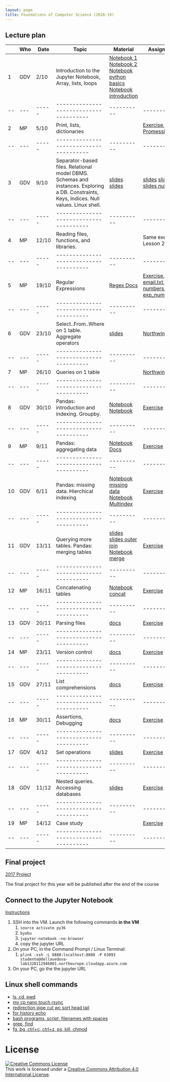 ```yaml
---
layout: page
title: Foundations of Computer Science (2018-19)
---
```


## Lecture plan


|    | Who |  Date | Topic                                  | Material   |  Assignments  | Solutions |
| -- | --- | ----- | -------------------------------------- | ---------- | ------------- | --------- |
| 1  | GDV | 2/10  |Introduction to the Jupyter Notebook, Array, lists, loops    | [Notebook 1](https://jakevdp.github.io/PythonDataScienceHandbook/01.00-ipython-beyond-normal-python.html) [Notebook 2](https://github.com/gdv/EngComp/blob/master/modules/1_offtheground/1_Interacting_with_Python.ipynb) [Notebook python basics](https://nbviewer.jupyter.org/github/gdv/foundationsCS-2018/blob/master/py-01-basics.ipynb) [Notebook introduction](https://nbviewer.jupyter.org/github/gdv/foundationsCS-2018/blob/master/py-02-intro-notebook.ipynb) |               |           |
| -- | --- | ----- | -------------------------------------- | ---------- | ------------- | --------- |
| 2  |  MP | 5/10 | Print, lists, dictionaries   | | [Exercise](https://github.com/gdv/foundationsCS-2018/blob/master/ex-01-DictFilesFunc.ipynb), [PromessiSposi.txt](https://github.com/gdv/foundationsCS-2018/blob/master/ex-data/PromessiSposi.txt) | [Solution Part 1](https://github.com/gdv/foundationsCS-2018/blob/master/ex-01-DictFilesFunc-solution-part1.ipynb) |
| -- | --- | ----- | -------------------------------------- | ---------- | ------------- | --------- |
| 3  | GDV | 9/10 |Separator-based files. Relational model DBMS. Schemas and instances. Exploring a DB. Constraints, Keys, Indices. Null values. Linux shell. |[slides](https://oc.dellavedova.org/s/aj5bSdTY9cGxTxd) [slides](https://drive.google.com/file/d/1aei9sQry7p9UAoxP1TY9xPkkwocPbvqP/view?usp=sharing) |[slides](http://elearning.unimib.it/mod/resource/view.php?id=187159) [slides](http://elearning.unimib.it/mod/resource/view.php?id=187161) [slides null values](https://drive.google.com/file/d/1oPar1TsmqYps8V5nPZSMo0mca6mt5Dur/view?usp=sharing) | | |
| -- | --- | ----- | -------------------------------------- | ---------- | ------------- | --------- |
| 4  | MP  | 12/10 | Reading files, functions, and libraries.  |  | Same exercise as Lesson 2 | [Full solution to ex-01](https://github.com/gdv/foundationsCS-2018/blob/master/ex-01-DictFilesFunc-solution-full.ipynb) |
| -- | --- | ----- | -------------------------------------- | ---------- | ------------- | --------- |
| 5  | MP  | 19/10 | Regular Expressions  | [Regex Docs](https://docs.python.org/3/howto/regex.html) | [Exercise](https://github.com/gdv/foundationsCS-2018/blob/master/ex-02-RE.ipynb), [email.txt](https://github.com/gdv/foundationsCS-2018/blob/master/ex-data/email.txt), [numbers.txt](https://github.com/gdv/foundationsCS-2018/blob/master/ex-data/numbers.txt), [exp_nums.txt](https://github.com/gdv/foundationsCS-2018/blob/master/ex-data/exp_nums.txt)  | [Solution Part 1](https://github.com/gdv/foundationsCS-2018/blob/master/ex-02-RE-solution-part1.ipynb)  [Full Solution](https://github.com/gdv/foundationsCS-2018/blob/master/ex-02-RE-solution-full.ipynb) |
| -- | --- | ----- | -------------------------------------- | ---------- | ------------- | --------- |
| 6  | GDV | 23/10 |Select..From..Where on 1 table. Aggregate operators  |[slides](https://gdv.github.io/introduction_to_relational_databases/02-sql-single-table.pdf)     |[Northwind 1](sql-01-sfw) |[Solution](https://github.com/gdv/foundationsCS-2018/blob/master/sql-01-sfw.sql) |
| -- | --- | ----- | -------------------------------------- | ---------- | ------------- | --------- |
| 7 | MP  | 26/10 | Queries on 1 table  |  |[Northwind 2](sql-02-sfw-group-by) |[Solution](https://github.com/gdv/foundationsCS-2018/blob/master/sql-02-sfw-gropyby.sql) |
| -- | --- | ----- | -------------------------------------- | ---------- | ------------- | --------- |
| 8  | GDV | 30/10 |Pandas: introduction and indexing. Groupby.    |  [Notebook](https://jakevdp.github.io/PythonDataScienceHandbook/03.01-introducing-pandas-objects.html)  [Notebook](https://github.com/jakevdp/PythonDataScienceHandbook/blob/master/notebooks/03.02-Data-Indexing-and-Selection.ipynb)  |[Exercise](py-04-pandas) |[Solution](https://nbviewer.jupyter.org/github/gdv/foundationsCS-2018/blob/master/py-04-pandas.ipynb) |
| -- | --- | ----- | -------------------------------------- | ---------- | ------------- | --------- |
| 9 | MP  | 9/11 |Pandas: aggregating data                | [Notebook](https://github.com/jakevdp/PythonDataScienceHandbook/blob/f2c4a8af3f6e7e5f455469839e31b09ab6c22868/notebooks/02.04-Computation-on-arrays-aggregates.ipynb) [Docs](http://pandas.pydata.org/pandas-docs/stable/groupby.html)| [Exercise](py-05-groupby)| [Solution](https://nbviewer.jupyter.org/github/gdv/foundationsCS-2018/blob/master/py-05-groupby.ipynb)|
| -- | --- | ----- | -------------------------------------- | ---------- | ------------- | --------- |
| 10 | GDV | 6/11  |Pandas: missing data. Hierchical indexing        | [Notebook missing data](https://jakevdp.github.io/PythonDataScienceHandbook/03.04-missing-values.html) [Notebook Multindex](https://jakevdp.github.io/PythonDataScienceHandbook/03.05-hierarchical-indexing.html)| [Exercise](py-07-multindex)| [Solution](https://nbviewer.jupyter.org/github/gdv/foundationsCS-2018/blob/master/py-07-multindex.ipynb)          |
| -- | --- | ----- | -------------------------------------- | ---------- | ------------- | --------- |
| 11 | GDV | 13/11 |Querying more tables. Pandas: merging tables |[slides](https://drive.google.com/file/d/11F2wuvoRwWnhfG__c3JNT58Snb4h8yb5/view?usp=sharing)         [slides outer join](https://drive.google.com/file/d/1Bl30IdK3i_lKm53bQeM-sha1sjTqK3cg/view?usp=sharing) [Notebook merge](https://jakevdp.github.io/PythonDataScienceHandbook/03.07-merge-and-join.html) | [Exercise](sql-03-join-1)  | [Solution](https://github.com/gdv/foundationsCS-2018/blob/master/sql-03-join-1.sql)          |
| -- | --- | ----- | -------------------------------------- | ---------- | ------------- | --------- |
| 12 | MP  | 16/11 | Concatenating tables | [Notebook concat](https://jakevdp.github.io/PythonDataScienceHandbook/03.06-concat-and-append.html)   | [Exercise](py-08-merging)  | [Solution](https://nbviewer.jupyter.org/github/gdv/foundationsCS-2018/blob/master/py-08-merging.ipynb)          |
| -- | --- | ----- | -------------------------------------- | ---------- | ------------- | --------- |
| 13 | GDV | 20/11 |Parsing files                           | [docs](http://pandas.pydata.org/pandas-docs/stable/generated/pandas.read_csv.html)|[Exercise](py-09-Apache) |[Solution](https://nbviewer.jupyter.org/github/gdv/foundationsCS-2018/blob/master/py-09-Apache.ipynb) |
| -- | --- | ----- | -------------------------------------- | ---------- | ------------- | --------- |
| 14 | MP  | 23/11 |Version control                         | [docs](http://swcarpentry.github.io/git-novice/) |[Exercise](py-10-happiness) |[Solution](https://nbviewer.jupyter.org/github/gdv/foundationsCS-2018/blob/master/py-10-happiness.ipynb) |
| -- | --- | ----- | -------------------------------------- | ---------- | ------------- | --------- |
| 15 | GDV | 27/11 |List comprehensions                     |[docs](https://docs.python.org/3/tutorial/datastructures.html)|[Exercise](py-11-f1) |[Solution](https://nbviewer.jupyter.org/github/gdv/foundationsCS-2018/blob/master/py-11-f1.ipynb) |
| -- | --- | ----- | -------------------------------------- | ---------- | ------------- | --------- |
| 16 | MP  | 30/11 |Assertions, Debugging                   |[docs](http://swcarpentry.github.io/python-novice-inflammation/08-defensive/)|[Exercise](py-12-ted) |[Solution](https://nbviewer.jupyter.org/github/gdv/foundationsCS-2018/blob/master/py-12-TED.ipynb) |
| -- | --- | ----- | -------------------------------------- | ---------- | ------------- | --------- |
| 17 | GDV | 4/12 |Set operations                          |[slides](https://drive.google.com/file/d/1dsyUzA722h-dunnQgmyFA98lQp3gRa3V/view?usp=sharing)| [Exercise](sql-04-join-2)  | [Solution](https://github.com/gdv/foundationsCS-2018/blob/master/sql-04-join-2.sql)          |
| -- | --- | ----- | -------------------------------------- | ---------- | ------------- | --------- |
| 18 | GDV | 11/12 |Nested queries. Accessing databases     |[slides](https://drive.google.com/open?id=1lCArdEEEa6_erOWoR3B0I-Nsyu8Ey0fY) |[Exercise](sql-05-nested) [Exercise](py-13-employees)|[Solution](https://nbviewer.jupyter.org/github/gdv/foundationsCS-2018/blob/master/py-13-employees.ipynb)  |
| -- | --- | ----- | -------------------------------------- | ---------- | ------------- | --------- |
| 19 | MP  | 14/12 |Case study                              | |[Exercise](py-14-fifa) | |
| -- | --- | ----- | -------------------------------------- | ---------- | ------------- | --------- |



## Final project

[2017 Project](2017-project)

The final project for this year will be published after the end of the course

## Connect to the Jupyter Notebook

[Instructions](Azure-Jupyter.pdf)

1.  SSH into the VM. Launch the following commands **in the VM**
    1.  `source activate py36`
    2.  `byobu`
    3.  `jupyter-notebook –no-browser`
    4.  copy the jupyter URL
2.  On your PC, in the Command Prompt / Linux Terminal:
    1.  `plink -ssh -L 8888:localhost:8888 -P 63093 studente@dellavedova-lab1328112946001.northeurope.cloudapp.azure.com`
3.  On your PC, go the the jupyter URL

## Linux shell commands

*  [ls, cd, pwd](https://asciinema.org/a/197295)
*  [mv cp nano touch rsync](https://asciinema.org/a/197355)
*  [redirection pipe cut wc sort head tail](https://asciinema.org/a/197358)
*  [for history echo](https://asciinema.org/a/197360)
*  [bash programs, script, filenames with spaces](https://asciinema.org/a/197363)
*  [grep, find](https://asciinema.org/a/197364)
*  [fg, bg, ctrl+c, ctrl+z, ps, kill, chmod](https://asciinema.org/a/197590)

# License


<a rel="license" href="http://creativecommons.org/licenses/by/4.0/"><img alt="Creative Commons License" style="border-width:0" src="https://i.creativecommons.org/l/by/4.0/88x31.png" /></a><br />This work is licensed under a <a rel="license" href="http://creativecommons.org/licenses/by/4.0/">Creative Commons Attribution 4.0 International License</a>.
